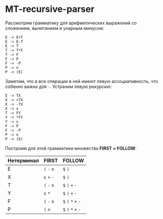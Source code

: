 # MT-recursive-parser

Рассмотрим грамматику для арифметических выражений со сложением, вычитанием и унарным минусом:
```
E -> E+T
E -> E-T
E -> T
T -> T*F
T -> F
F -> P
F -> -P
P -> n
P -> (E)
```
Заметим, что в все операции в ней имеют левую ассоциативность, что собенно важно для `-`. Устраним левую рекурсию:
```
E -> TX
X -> +TX
X -> -TX
X -> ε
T -> FY
Y -> *FY
Y -> ε
F -> P
F -> -P
P -> n
P -> (E)
```

Построим для этой грамматики множества **FIRST** и **FOLLOW**:

| Нетерминал | FIRST       | FOLLOW              |
| ---------- |------------ | ------------------- |
| E          | `(` `-` `n` | `$` `)`             |
| X          | `ε` `+` `-` | `$` `)`             |
| T          | `(` `-` `n` | `$` `)` `+` `-`     |
| Y          | `ε` `*`     | `$` `)` `+` `-`     |
| F          | `(` `-` `n` | `$` `)` `*` `+` `-` |
| P          | `(` `n`     | `$` `)` `*` `+` `-` |
